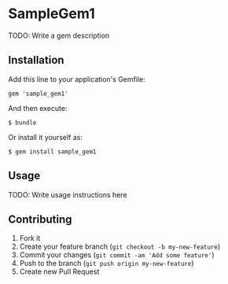 # SampleGem1

TODO: Write a gem description

## Installation

Add this line to your application's Gemfile:

    gem 'sample_gem1'

And then execute:

    $ bundle

Or install it yourself as:

    $ gem install sample_gem1

## Usage

TODO: Write usage instructions here

## Contributing

1. Fork it
2. Create your feature branch (`git checkout -b my-new-feature`)
3. Commit your changes (`git commit -am 'Add some feature'`)
4. Push to the branch (`git push origin my-new-feature`)
5. Create new Pull Request
